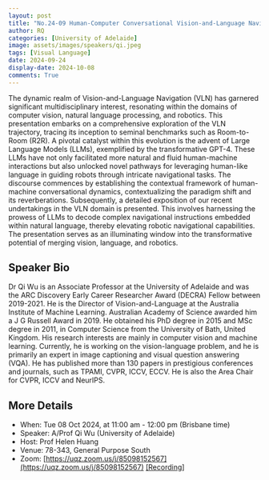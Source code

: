 ```yaml
---
layout: post
title: "No.24-09 Human-Computer Conversational Vision-and-Language Navigation"
author: RQ
categories: [University of Adelaide]
image: assets/images/speakers/qi.jpeg
tags: [Visual Language]
date: 2024-09-24
display-date: 2024-10-08
comments: True
---
```


The dynamic realm of Vision-and-Language Navigation (VLN) has garnered significant multidisciplinary interest, resonating within the domains of computer vision, natural language processing, and robotics. This presentation embarks on a comprehensive exploration of the VLN trajectory, tracing its inception to seminal benchmarks such as Room-to-Room (R2R). A pivotal catalyst within this evolution is the advent of Large Language Models (LLMs), exemplified by the transformative GPT-4. These LLMs have not only facilitated more natural and fluid human-machine interactions but also unlocked novel pathways for leveraging human-like language in guiding robots through intricate navigational tasks. The discourse commences by establishing the contextual framework of human-machine conversational dynamics, contextualizing the paradigm shift and its reverberations. Subsequently, a detailed exposition of our recent undertakings in the VLN domain is presented. This involves harnessing the prowess of LLMs to decode complex navigational instructions embedded within natural language, thereby elevating robotic navigational capabilities. The presentation serves as an illuminating window into the transformative potential of merging vision, language, and robotics.

## Speaker Bio

Dr Qi Wu is an Associate Professor at the University of Adelaide and was the ARC Discovery Early Career Researcher Award (DECRA) Fellow between 2019-2021. He is the Director of Vision-and-Language at the Australia Institute of Machine Learning. Australian Academy of Science awarded him a J G Russell Award in 2019. He obtained his PhD degree in 2015 and MSc degree in 2011, in Computer Science from the University of Bath, United Kingdom. His research interests are mainly in computer vision and machine learning. Currently, he is working on the vision-language problem, and he is primarily an expert in image captioning and visual question answering (VQA). He has published more than 130 papers in prestigious conferences and journals, such as TPAMI, CVPR, ICCV, ECCV. He is also the Area Chair for CVPR, ICCV and NeurIPS.

## More Details

- When: Tue 08 Oct 2024, at 11:00 am - 12:00 pm (Brisbane time)
- Speaker: A/Prof Qi Wu (University of Adelaide)
- Host: Prof Helen Huang
- Venue: 78-343, General Purpose South
- Zoom: [https://uqz.zoom.us/j/85098152567](https://uqz.zoom.us/j/85098152567) [[Recording]](https://uqz.zoom.us/rec/share/nev3UO-E6JI2LJiGcFZv3aTHrK9bRBYoiJioARQIgDEQx0OeMh6w818gYqcg6qg8.b9pFN2G_rhG5TzUv)
